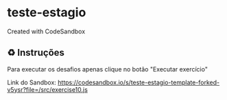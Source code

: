 # teste-estagio
Created with CodeSandbox

## ♻ Instruções
Para executar os desafios apenas clique no botão "Executar exercício"

Link do Sandbox: https://codesandbox.io/s/teste-estagio-template-forked-v5ysr?file=/src/exercise10.js
